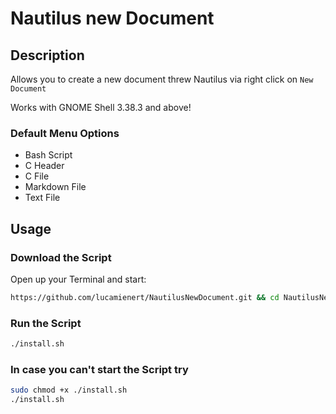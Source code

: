 # Nautilus new Document

## Description

Allows you to create a new document threw Nautilus via right click on `New Document`

Works with GNOME Shell 3.38.3 and above!

### Default Menu Options

- Bash Script
- C Header
- C File
- Markdown File
- Text File

## Usage

### Download the Script

Open up your Terminal and start:

```bash
https://github.com/lucamienert/NautilusNewDocument.git && cd NautilusNewDocument
```

### Run the Script

```bash
./install.sh
```

### In case you can't start the Script try

```bash
sudo chmod +x ./install.sh
./install.sh
```

